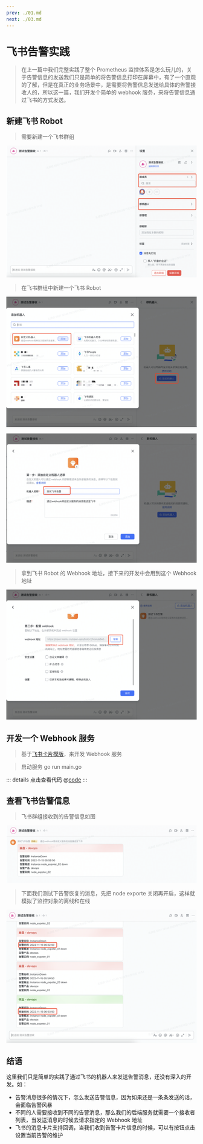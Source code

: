 ```yaml
---
prev: ./01.md
next: ./03.md
---
```


# 飞书告警实践

> 在上一篇中我们完整实践了整个 Prometheus 监控体系是怎么玩儿的，关于告警信息的发送我们只是简单的将告警信息打印在屏幕中，有了一个直观的了解，但是在真正的业务场景中，是需要将告警信息发送给具体的告警接收人的，所以这一篇，我们开发个简单的 webhook 服务，来将告警信息通过飞书的方式发送。

## 新建飞书 Robot

> 需要新建一个飞书群组

![](../asset/feishu_group.png)

> 在飞书群组中新建一个飞书 Robot

![](../asset/add_feishu_robot.png)

![](../asset/feishu_robot_1.png)

> 拿到飞书 Robot 的 Webhook 地址，接下来的开发中会用到这个 Webhook 地址

![](../asset/feishu_robot_2.png)

## 开发一个 Webhook 服务

> 基于[飞书卡片模版](https://open.feishu.cn/tool/cardbuilder?from=howtoguide)，来开发 Webhook 服务

> 启动服务 go run main.go

::: details 点击查看代码
@[code](feishu_webhook.go)
:::

## 查看飞书告警信息

> 飞书群组接收到的告警信息如图

![](../asset/feishu_firing.png)

> 下面我们测试下告警恢复的消息，先把 node exporte 关闭再开启，这样就模拟了监控对象的离线和在线

![](../asset/feishu_reslove.png)

## 结语

这里我们只是简单的实践了通过飞书的机器人来发送告警消息，还没有深入的开发。如：

- 告警消息很多的情况下，怎么发送告警信息，因为如果还是一条条发送的话，会面临告警风暴
- 不同的人需要接收到不同的告警消息，那么我们的后端服务就需要一个接收者列表，当发送消息的时候去请求指定的 Webhook 地址
- 飞书的消息卡片支持回调，当我们收到告警卡片信息的时候，可以有按钮点击设置当前告警的维护
